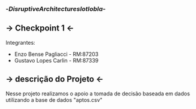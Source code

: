 ### -*DisruptiveArchitecturesIotIobIa*-

## -> Checkpoint 1 <-

Integrantes:
- Enzo Bense Pagliacci - RM:87203
- Gustavo Lopes Carlin - RM:87339

## -> descrição do Projeto <-
Nesse projeto realizamos o apoio a tomada de decisão baseada em dados utilizando a base de dados "aptos.csv" 


